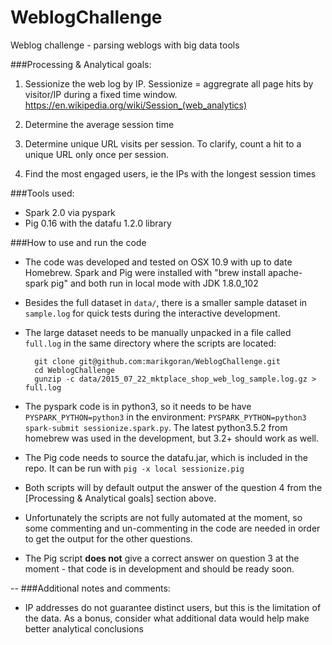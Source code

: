 # WeblogChallenge
Weblog challenge - parsing weblogs with big data tools


###Processing & Analytical goals:

1. Sessionize the web log by IP. Sessionize = aggregrate all page hits by visitor/IP during a fixed time window.
    https://en.wikipedia.org/wiki/Session_(web_analytics)

2. Determine the average session time

3. Determine unique URL visits per session. To clarify, count a hit to a unique URL only once per session.

4. Find the most engaged users, ie the IPs with the longest session times


###Tools used:
- Spark 2.0 via pyspark
- Pig 0.16 with the datafu 1.2.0 library

###How to use and run the code
- The code was developed and tested on OSX 10.9 with up to date Homebrew. Spark and Pig were installed with "brew install apache-spark pig" and both run in local mode with JDK 1.8.0_102
- Besides the full dataset in `data/`, there is a smaller sample dataset in `sample.log` for quick tests during the interactive development. 
- The large dataset needs to be manually unpacked in a file called `full.log` in the same directory where the scripts are located:

		git clone git@github.com:marikgoran/WeblogChallenge.git
		cd WeblogChallenge
		gunzip -c data/2015_07_22_mktplace_shop_web_log_sample.log.gz > full.log

- The pyspark code is in python3, so it needs to be have `PYSPARK_PYTHON=python3` in the environment: `PYSPARK_PYTHON=python3 spark-submit sessionize.spark.py`. The latest python3.5.2 from homebrew was used in the development, but 3.2+ should work as well.
- The Pig code needs to source the datafu.jar, which is included in the repo. It can be run with `pig -x local sessionize.pig`
- Both scripts will by default output the answer of the question 4 from the [Processing & Analytical goals] section above.
- Unfortunately the scripts are not fully automated at the moment, so some commenting and un-commenting in the code are needed in order to get the output for the other questions.
- The Pig script **does not** give a correct answer on question 3 at the moment - that code is in development and should be ready soon.

--
###Additional notes and comments:
- IP addresses do not guarantee distinct users, but this is the limitation of the data. As a bonus, consider what additional data would help make better analytical conclusions
